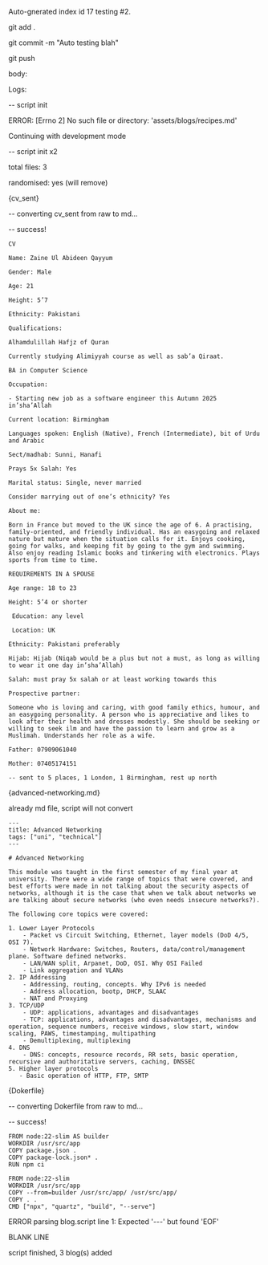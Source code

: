 Auto-gnerated index id 17 testing #2. 

git add .

git commit -m "Auto testing blah"

git push

body:

Logs:

-- script init

ERROR: [Errno 2] No such file or directory: 'assets/blogs/recipes.md'

Continuing with development mode

-- script init x2

total files: 3

randomised: yes (will remove)

{cv_sent}

-- converting cv_sent from raw to md...

-- success!

```
CV

Name: Zaine Ul Abideen Qayyum

Gender: Male

Age: 21

Height: 5’7

Ethnicity: Pakistani

Qualifications:

Alhamdulillah Hafjz of Quran

Currently studying Alimiyyah course as well as sab’a Qiraat.

BA in Computer Science

Occupation:

- Starting new job as a software engineer this Autumn 2025 in’sha’Allah

Current location: Birmingham

Languages spoken: English (Native), French (Intermediate), bit of Urdu and Arabic

Sect/madhab: Sunni, Hanafi

Prays 5x Salah: Yes

Marital status: Single, never married

Consider marrying out of one’s ethnicity? Yes

About me:

Born in France but moved to the UK since the age of 6. A practising, family-oriented, and friendly individual. Has an easygoing and relaxed nature but mature when the situation calls for it. Enjoys cooking, going for walks, and keeping fit by going to the gym and swimming. Also enjoy reading Islamic books and tinkering with electronics. Plays sports from time to time.

REQUIREMENTS IN A SPOUSE

Age range: 18 to 23

Height: 5’4 or shorter

 Education: any level

 Location: UK 

Ethnicity: Pakistani preferably 

Hijab: Hijab (Niqab would be a plus but not a must, as long as willing to wear it one day in’sha’Allah)

Salah: must pray 5x salah or at least working towards this 

Prospective partner:

Someone who is loving and caring, with good family ethics, humour, and an easygoing personality. A person who is appreciative and likes to look after their health and dresses modestly. She should be seeking or willing to seek ilm and have the passion to learn and grow as a Muslimah. Understands her role as a wife.

Father: 07909061040

Mother: 07405174151

-- sent to 5 places, 1 London, 1 Birmingham, rest up north
```

{advanced-networking.md}

already md file, script will not convert

```
---
title: Advanced Networking
tags: ["uni", "technical"]
---

# Advanced Networking

This module was taught in the first semester of my final year at university. There were a wide range of topics that were covered, and best efforts were made in not talking about the security aspects of networks, although it is the case that when we talk about networks we are talking about secure networks (who even needs insecure networks?).

The following core topics were covered:

1. Lower Layer Protocols
    - Packet vs Circuit Switching, Ethernet, layer models (DoD 4/5, OSI 7).
    - Network Hardware: Switches, Routers, data/control/management plane. Software defined networks.
    - LAN/WAN split, Arpanet, DoD, OSI. Why OSI Failed
    - Link aggregation and VLANs
2. IP Addressing
    - Addressing, routing, concepts. Why IPv6 is needed
    - Address allocation, bootp, DHCP, SLAAC
    - NAT and Proxying
3. TCP/UDP
    - UDP: applications, advantages and disadvantages
    - TCP: applications, advantages and disadvantages, mechanisms and operation, sequence numbers, receive windows, slow start, window scaling, PAWS, timestamping, multipathing
    - Demultiplexing, multiplexing
4. DNS
    - DNS: concepts, resource records, RR sets, basic operation, recursive and authoritative servers, caching, DNSSEC 
5. Higher layer protocols
   - Basic operation of HTTP, FTP, SMTP

```

{Dokerfile}

-- converting Dokerfile from raw to md...

-- success!

```
FROM node:22-slim AS builder
WORKDIR /usr/src/app
COPY package.json .
COPY package-lock.json* .
RUN npm ci

FROM node:22-slim
WORKDIR /usr/src/app
COPY --from=builder /usr/src/app/ /usr/src/app/
COPY . .
CMD ["npx", "quartz", "build", "--serve"]
```

ERROR parsing blog.script line 1: Expected '---' but found 'EOF'

BLANK LINE

script finished, 3 blog(s) added

